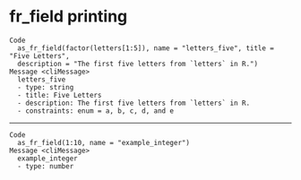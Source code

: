 # fr_field printing

    Code
      as_fr_field(factor(letters[1:5]), name = "letters_five", title = "Five Letters",
      description = "The first five letters from `letters` in R.")
    Message <cliMessage>
      letters_five
      - type: string
      - title: Five Letters
      - description: The first five letters from `letters` in R.
      - constraints: enum = a, b, c, d, and e

---

    Code
      as_fr_field(1:10, name = "example_integer")
    Message <cliMessage>
      example_integer
      - type: number

